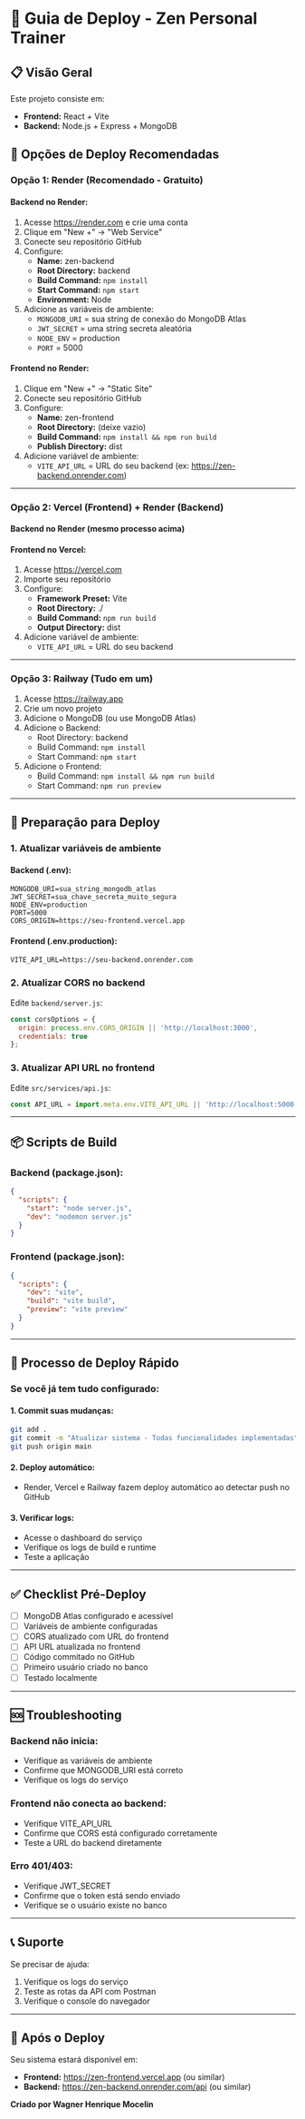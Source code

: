 # 🚀 Guia de Deploy - Zen Personal Trainer

## 📋 Visão Geral

Este projeto consiste em:
- **Frontend:** React + Vite
- **Backend:** Node.js + Express + MongoDB

## 🎯 Opções de Deploy Recomendadas

### Opção 1: Render (Recomendado - Gratuito)

#### Backend no Render:
1. Acesse https://render.com e crie uma conta
2. Clique em "New +" → "Web Service"
3. Conecte seu repositório GitHub
4. Configure:
   - **Name:** zen-backend
   - **Root Directory:** backend
   - **Build Command:** `npm install`
   - **Start Command:** `npm start`
   - **Environment:** Node
5. Adicione as variáveis de ambiente:
   - `MONGODB_URI` = sua string de conexão do MongoDB Atlas
   - `JWT_SECRET` = uma string secreta aleatória
   - `NODE_ENV` = production
   - `PORT` = 5000

#### Frontend no Render:
1. Clique em "New +" → "Static Site"
2. Conecte seu repositório GitHub
3. Configure:
   - **Name:** zen-frontend
   - **Root Directory:** (deixe vazio)
   - **Build Command:** `npm install && npm run build`
   - **Publish Directory:** dist
4. Adicione variável de ambiente:
   - `VITE_API_URL` = URL do seu backend (ex: https://zen-backend.onrender.com)

---

### Opção 2: Vercel (Frontend) + Render (Backend)

#### Backend no Render (mesmo processo acima)

#### Frontend no Vercel:
1. Acesse https://vercel.com
2. Importe seu repositório
3. Configure:
   - **Framework Preset:** Vite
   - **Root Directory:** ./
   - **Build Command:** `npm run build`
   - **Output Directory:** dist
4. Adicione variável de ambiente:
   - `VITE_API_URL` = URL do seu backend

---

### Opção 3: Railway (Tudo em um)

1. Acesse https://railway.app
2. Crie um novo projeto
3. Adicione o MongoDB (ou use MongoDB Atlas)
4. Adicione o Backend:
   - Root Directory: backend
   - Build Command: `npm install`
   - Start Command: `npm start`
5. Adicione o Frontend:
   - Build Command: `npm install && npm run build`
   - Start Command: `npm run preview`

---

## 🔧 Preparação para Deploy

### 1. Atualizar variáveis de ambiente

#### Backend (.env):
```env
MONGODB_URI=sua_string_mongodb_atlas
JWT_SECRET=sua_chave_secreta_muito_segura
NODE_ENV=production
PORT=5000
CORS_ORIGIN=https://seu-frontend.vercel.app
```

#### Frontend (.env.production):
```env
VITE_API_URL=https://seu-backend.onrender.com
```

### 2. Atualizar CORS no backend

Edite `backend/server.js`:
```javascript
const corsOptions = {
  origin: process.env.CORS_ORIGIN || 'http://localhost:3000',
  credentials: true
};
```

### 3. Atualizar API URL no frontend

Edite `src/services/api.js`:
```javascript
const API_URL = import.meta.env.VITE_API_URL || 'http://localhost:5000';
```

---

## 📦 Scripts de Build

### Backend (package.json):
```json
{
  "scripts": {
    "start": "node server.js",
    "dev": "nodemon server.js"
  }
}
```

### Frontend (package.json):
```json
{
  "scripts": {
    "dev": "vite",
    "build": "vite build",
    "preview": "vite preview"
  }
}
```

---

## 🔄 Processo de Deploy Rápido

### Se você já tem tudo configurado:

#### 1. Commit suas mudanças:
```bash
git add .
git commit -m "Atualizar sistema - Todas funcionalidades implementadas"
git push origin main
```

#### 2. Deploy automático:
- Render, Vercel e Railway fazem deploy automático ao detectar push no GitHub

#### 3. Verificar logs:
- Acesse o dashboard do serviço
- Verifique os logs de build e runtime
- Teste a aplicação

---

## ✅ Checklist Pré-Deploy

- [ ] MongoDB Atlas configurado e acessível
- [ ] Variáveis de ambiente configuradas
- [ ] CORS atualizado com URL do frontend
- [ ] API URL atualizada no frontend
- [ ] Código commitado no GitHub
- [ ] Primeiro usuário criado no banco
- [ ] Testado localmente

---

## 🆘 Troubleshooting

### Backend não inicia:
- Verifique as variáveis de ambiente
- Confirme que MONGODB_URI está correto
- Verifique os logs do serviço

### Frontend não conecta ao backend:
- Verifique VITE_API_URL
- Confirme que CORS está configurado corretamente
- Teste a URL do backend diretamente

### Erro 401/403:
- Verifique JWT_SECRET
- Confirme que o token está sendo enviado
- Verifique se o usuário existe no banco

---

## 📞 Suporte

Se precisar de ajuda:
1. Verifique os logs do serviço
2. Teste as rotas da API com Postman
3. Verifique o console do navegador

---

## 🎉 Após o Deploy

Seu sistema estará disponível em:
- **Frontend:** https://zen-frontend.vercel.app (ou similar)
- **Backend:** https://zen-backend.onrender.com/api (ou similar)

**Criado por Wagner Henrique Mocelin**
